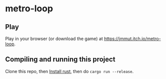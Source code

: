 # metro-loop

## Play

Play in your browser (or download the game) at https://jmmut.itch.io/metro-loop.

## Compiling and running this project

Clone this repo, then [Install rust](https://www.rust-lang.org/tools/install), then do `cargo run --release`.
